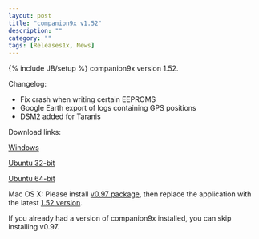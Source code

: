 ```yaml
---
layout: post
title: "companion9x v1.52"
description: ""
category: ""
tags: [Releases1x, News]
---
```

{% include JB/setup %}
companion9x version 1.52.

Changelog:

<ul>
<li>Fix crash when writing certain EEPROMS</li>
<li>Google Earth export of logs containing GPS positions</li>
<li>DSM2 added for Taranis</li>
</ul>

Download links:

[Windows](https://companion9x.googlecode.com/files/companion9xInstall_v1.52.exe)

[Ubuntu 32-bit](https://companion9x.googlecode.com/files/companion9x_1.52_i386.deb)

[Ubuntu 64-bit](https://companion9x.googlecode.com/files/companion9x_1.52_amd64.deb)

Mac OS X: Please install [v0.97 package](https://companion9x.googlecode.com/files/Companion9x.Mac.v.0.97.dmg), then replace the application with the latest [1.52 version](https://companion9x.googlecode.com/files/Companion9x_1.52_setup_gefix.dmg).

If you already had a version of companion9x installed, you can skip installing v0.97.
